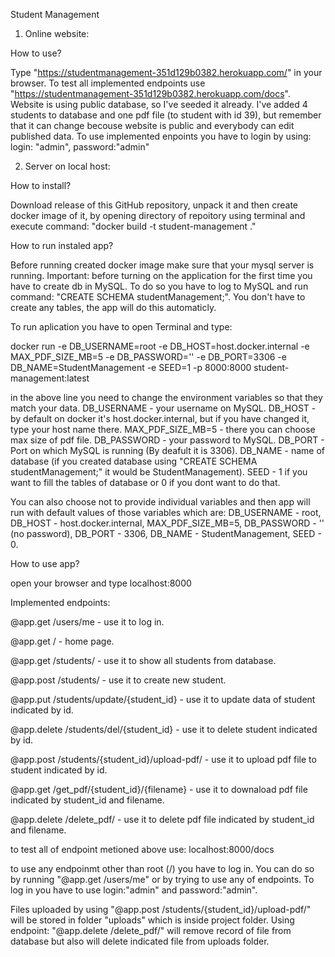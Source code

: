 Student Management

1. Online website:

How to use?

Type "https://studentmanagement-351d129b0382.herokuapp.com/" in your browser.
To test all implemented endpoints use "https://studentmanagement-351d129b0382.herokuapp.com/docs".
Website is using public database, so I've seeded it already. I've added 4 students to database and one pdf file (to student with id 39), but remember that it can change becouse website is public and everybody can edit published data.
To use implemented enpoints you have to login by using: login: "admin", password:"admin"


2. Server on local host:

How to install?

Download release of this GitHub repository, unpack it and then create docker image of it, by opening directory of repoitory using terminal and execute command: "docker build -t student-management ."

How to run instaled app?

Before running created docker image make sure that your mysql server is running.
Important: before turning on the application for the first time you have to create db in MySQL. To do so you have to log to MySQL and run command: "CREATE SCHEMA studentManagement;".
You don't have to create any tables, the app will do this automaticly.

To run aplication you have to open Terminal and type:

docker run -e DB_USERNAME=root -e DB_HOST=host.docker.internal -e MAX_PDF_SIZE_MB=5 -e DB_PASSWORD='' -e DB_PORT=3306 -e DB_NAME=StudentManagement -e SEED=1 -p 8000:8000  student-management:latest

in the above line you need to change the environment variables so that they match your data.
DB_USERNAME - your username on MySQL.
DB_HOST - by default on docker it's host.docker.internal, but if you have changed it, type your host name there.
MAX_PDF_SIZE_MB=5 - there you can choose max size of pdf file.
DB_PASSWORD - your password to MySQL.
DB_PORT - Port on which MySQL is running (By deafult it is 3306).
DB_NAME - name of database (if you created database using "CREATE SCHEMA studentManagement;" it would be StudentManagement).
SEED - 1 if you want to fill the tables of database or 0 if you dont want to do that.

You can also choose not to provide individual variables and then app will run with default values of those variables which are:
DB_USERNAME - root,
DB_HOST - host.docker.internal,
MAX_PDF_SIZE_MB=5,
DB_PASSWORD - '' (no password),
DB_PORT - 3306,
DB_NAME - StudentManagement,
SEED - 0.

How to use app?


open your browser and type localhost:8000


Implemented endpoints:

@app.get /users/me - use it to log in.

@app.get / - home page.

@app.get /students/ - use it to show all students from database.

@app.post /students/ - use it to create new student.

@app.put /students/update/{student_id} - use it to update data of student indicated by id.

@app.delete /students/del/{student_id} - use it to delete student indicated by id.

@app.post /students/{student_id}/upload-pdf/ - use it to upload pdf file to student indicated by id.

@app.get /get_pdf/{student_id}/{filename} - use it to downaload pdf file indicated by student_id and filename.

@app.delete /delete_pdf/ - use it to delete pdf file indicated by student_id and filename.


to test all of endpoint metioned above use: localhost:8000/docs


to use any endpoinmt other than root (/) you have to log in.
You can do so by running "@app.get /users/me" or by trying to use any of endpoints. To log in you have to use login:"admin" and password:"admin".

Files uploaded by using "@app.post /students/{student_id}/upload-pdf/" will be stored in folder "uploads" which is inside project folder.
Using endpoint: "@app.delete /delete_pdf/" will remove record of file from database but also will delete indicated file from uploads folder.


